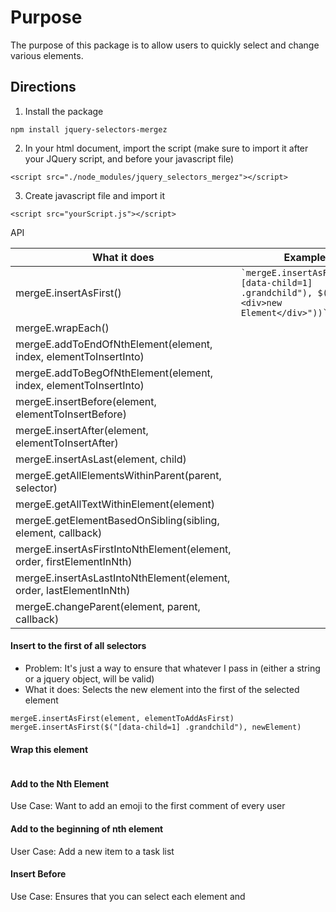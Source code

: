 # Purpose 

The purpose of this package is to allow users to quickly select and change various elements. 

## Directions

1. Install the package 

```
npm install jquery-selectors-mergez 
```

2. In your html document, import the script (make sure to import it after your JQuery script, and before your javascript file)

```
<script src="./node_modules/jquery_selectors_mergez"></script>
```

3. Create javascript file and import it 

```
<script src="yourScript.js"></script>
```

API 

| What it does                                                          | Example                                                                                  |     |
| --------------------------------------------------------------------- | ---------------------------------------------------------------------------------------- | --- |
| mergeE.insertAsFirst()                                                | `` `mergeE.insertAsFirst($("[data-child=1] .grandchild"), $("<div>new Element</div>"))` `` |     |
| mergeE.wrapEach()                                                     |                                                                                          |     |
| mergeE.addToEndOfNthElement(element, index, elementToInsertInto)      |                                                                                          |     |
| mergeE.addToBegOfNthElement(element, index, elementToInsertInto)      |                                                                                          |     |
| mergeE.insertBefore(element, elementToInsertBefore)                   |                                                                                          |     |
| mergeE.insertAfter(element, elementToInsertAfter)                     |                                                                                          |     |
| mergeE.insertAsLast(element, child)                                   |                                                                                          |     |
| mergeE.getAllElementsWithinParent(parent, selector)                   |                                                                                          |     |
| mergeE.getAllTextWithinElement(element)                               |                                                                                          |     |
| mergeE.getElementBasedOnSibling(sibling, element, callback)            |                                                                                          |     |
| mergeE.insertAsFirstIntoNthElement(element, order, firstElementInNth) |                                                                                          |     |
| mergeE.insertAsLastIntoNthElement(element, order, lastElementInNth)   |                                                                                          |     |
| mergeE.changeParent(element, parent, callback)                        |                                                                                          |     |

#### Insert to the first of all selectors 

* Problem: It's just a way to ensure that whatever I pass in (either a string or a jquery object, will be valid)
* What it does: Selects the new element into the first of the selected element 

```
mergeE.insertAsFirst(element, elementToAddAsFirst)
mergeE.insertAsFirst($("[data-child=1] .grandchild"), newElement)
```

#### Wrap this element 

```

```

#### Add to the Nth Element

Use Case: Want to add an emoji to the first comment of every user 

#### Add to the beginning of nth element 

User Case: Add a new item to a task list 

#### Insert Before 

Use Case: Ensures that you can select each element and 
